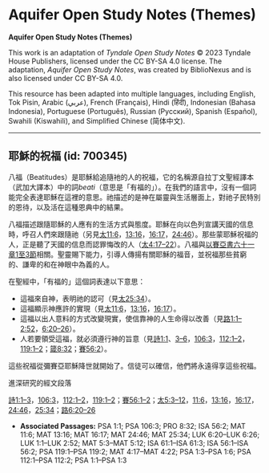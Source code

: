 # Aquifer Open Study Notes (Themes)

**Aquifer Open Study Notes (Themes)**

This work is an adaptation of *Tyndale Open Study Notes* © 2023 Tyndale House Publishers, licensed under the CC BY\-SA 4\.0 license. The adaptation, *Aquifer Open Study Notes*, was created by BiblioNexus and is also licensed under CC BY\-SA 4\.0\.

This resource has been adapted into multiple languages, including English, Tok Pisin, Arabic (عربي), French (Français), Hindi (हिंदी), Indonesian (Bahasa Indonesia), Portuguese (Português), Russian (Русский), Spanish (Español), Swahili (Kiswahili), and Simplified Chinese (简体中文).



--------------------------------

## 耶穌的祝福 (id: 700345)

八福（Beatitudes）是耶穌給追隨衪的人的祝福，它的名稱源自拉丁文聖經譯本（武加大譯本）中的詞*beati*（意思是「有福的」）。在我們的語言中，沒有一個詞能完全表達耶穌在這裡的意思。祂描述的是神在屬靈與生活層面上，對祂子民特別的恩待，以及活在這種恩典中的結果。

八福描述跟隨耶穌的人應有的生活方式與態度。耶穌在向以色列宣講天國的信息時，呼召人們來跟隨祂（另見[太11:6](https://ref.ly/Matt11:6)，[13:16](https://ref.ly/Matt13:16)，[16:17](https://ref.ly/Matt16:17)，[24:46](https://ref.ly/Matt24:46)）。那些蒙耶穌祝福的人，正是聽了天國的信息而認罪悔改的人（[太4:17–22](https://ref.ly/Matt4:17-Matt4:22)）。八福與[以賽亞書六十一章1至3節](https://ref.ly/Isa61:1-Isa61:3)相關。聖靈賜下能力，引導人傳揚有關耶穌的福音，並祝福那些貧窮的、謙卑的和在神眼中為義的人。

在聖經中，「有福的」這個詞表達以下意思：

* 這福來自神，表明祂的認可（見[太25:34](https://ref.ly/Matt25:34)）。
* 這福顯示神應許的實現（見[太11:6](https://ref.ly/Matt11:6)，[13:16](https://ref.ly/Matt13:16)，[16:17](https://ref.ly/Matt16:17)）。
* 這福以出人意料的方式改變現實，使信靠神的人生命得以改善（見[路1:1–2:52](https://ref.ly/Luke1:1-Luke2:52)，[6:20–26](https://ref.ly/Luke6:20-Luke6:26)）。
* 人若要領受這福，就必須遵行神的旨意（見[詩1:1](https://ref.ly/Ps1:1)、[3–6](https://ref.ly/Ps1:3-Ps1:6)，[106:3](https://ref.ly/Ps106:3)，[112:1–2](https://ref.ly/Ps112:1-Ps112:2)，[119:1–2](https://ref.ly/Ps119:1-Ps119:2)；[箴8:32](https://ref.ly/Prov8:32)；[賽56:2](https://ref.ly/Isa56:2)）。

這些祝福從彌賽亞耶穌降世就開始了。信徒可以確信，他們將永遠得享這些祝福。

進深研究的經文段落

[詩1:1–3](https://ref.ly/Ps1:1-Ps1:3)，[106:3](https://ref.ly/Ps106:3)，[112:1–2](https://ref.ly/Ps112:1-Ps112:2)，[119:1–2](https://ref.ly/Ps119:1-Ps119:2)；[賽56:1–2](https://ref.ly/Isa56:1-Isa56:2)；[太5:3–12](https://ref.ly/Matt5:3-Matt5:12)，[11:6](https://ref.ly/Matt11:6)，[13:16](https://ref.ly/Matt13:16)，[16:17](https://ref.ly/Matt16:17)，[24:46](https://ref.ly/Matt24:46)，[25:34](https://ref.ly/Matt25:34)；[路6:20–26](https://ref.ly/Luke6:20-Luke6:26)

* **Associated Passages:** PSA 1:1; PSA 106:3; PRO 8:32; ISA 56:2; MAT 11:6; MAT 13:16; MAT 16:17; MAT 24:46; MAT 25:34; LUK 6:20–LUK 6:26; LUK 1:1–LUK 2:52; MAT 5:3–MAT 5:12; ISA 61:1–ISA 61:3; ISA 56:1–ISA 56:2; PSA 119:1–PSA 119:2; MAT 4:17–MAT 4:22; PSA 1:3–PSA 1:6; PSA 112:1–PSA 112:2; PSA 1:1–PSA 1:3

